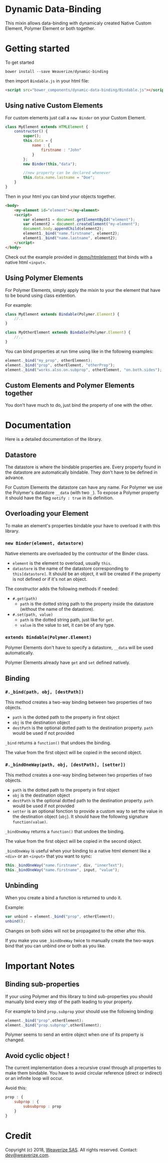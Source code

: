 # Dynamic Data-Binding
This mixin allows data-binding with dynamicaly created Native Custom Element, Polymer Element or both together.

# Getting started
To get started
```
bower install --save Weaverize/dynamic-binding
```
then import `Bindable.js` in your html file:
```html
<script src="bower_components/dynamic-data-binding/Bindable.js"></script>
```

## Using native Custom Elements
For custom elements just call a `new Binder` on your Custom Element.
```js
class MyElement extends HTMLElement {
	constructor() {
		super();
		this.data = {
			name : {
				firstname : "John"
			}
		};
		new Binder(this,"data");

		//new property can be declared whenever
		this.data.name.lastname = "Doe";
	}
}
```
Then in your html you can bind your objects together.
```html
<body>
	<my-element id="element"></my-element>
	<script>
		var element1 = document.getElementById("element");
		var element2 = document.createElement("my-element");
		document.body.appendChild(element2);
		element1._bind("name.firstname", element2);
		element1._bind("name.lastname", element2);
	</script>
</body>
```
Check out the example provided in [demo/htmlelement](demo/htmlelement) that binds with a native html `<input>`.

## Using Polymer Elements
For Polymer Elements, simply apply the mixin to your the element that have to be bound using class extention.

For example:
```js
class MyElement extends Bindable(Polymer.Element) {
	//..
}

class MyOtherElement extends Bindable(Polymer.Element) {
	//..
}
```

You can bind properties at run time using like in the following examples:
```js
element._bind("my_prop", otherElement);
element._bind("prop", otherElement, "otherProp");
element._bind("works.also.on.subprop", otherElement, "on.both.sides");
```

## Custom Elements and Polymer Elements together
You don't have much to do, just bind the property of one with the other.

# Documentation
Here is a detailed documentation of the library.

## Datastore
The datastore is where the bindable properties are.
Every property found in the datastore are automatically bindable.
They don't have to be defined in advance.

For Custom Elements the datastore can have any name. For Polymer we use the Polymer's datastore `__data` (with two `_`). To expose a Polymer property it should have the flag `notify : true` in its definition.

## Overloading your Element
To make an element's properties bindable your have to overload it with this library.

### `new Binder(element, datastore)`
Native elements are overloaded by the contructor of the Binder class.
- `element` is the element to overload, usually `this`.
- `datastore` is the name of the datastore corresponding to `this[datastore]`. It should be an object, it will be created if the property is not defined or if it's not an object.

The constructor adds the following methods if needed:
- `#.get(path)`
	- `path` is the dotted string path to the property inside the datastore (without the name of the datastore). 
- `#.set(path, value)`
	- `path` is the dotted string path, just like for `get`.
	- `value` is the value to set, it can be of any type.

### `extends Bindable(Polymer.Element)`
Polymer Elements don't have to specify a datastore, `__data` will be used automatically.

Polymer Elements already have `get` and `set` defined natively.

## Binding

### `#._bind(path, obj, [destPath])`
This method creates a two-way binding between two properties of two objects.
- `path` is the dotted path to the property in first object
- `obj` is the destination object
- `destPath` is the optional dotted path to the destination property. `path` would be used if not provided

`_bind` returns a `function()` that undoes the binding.

The value from the first object will be copied in the second object.

### `#._bindOneWay(path, obj, [destPath], [setter])`
This method creates a one-way binding between two properties of two objects.
- `path` is the dotted path to the property in first object
- `obj` is the destination object
- `destPath` is the optional dotted path to the destination property. `path` would be used if not provided
- `setter` is an optional fonction to provide a custom way to set the value in the destination object (`obj`). It should have the following signature `function(value)`.

`_bindOneWay` returns a `function()` that undoes the binding.

The value from the first object will be copied in the second object.

`_bindOneWay` is useful when your binding to a native html element like a `<div>` or an `<input>` that you want to sync:
```js
this._bindOneWay("name.firstname", div, "innerText");
this._bindOneWay("name.firstname", input, "value");
```

## Unbinding
When you create a bind a function is returned to undo it.

Example:
```js
var unbind = element._bind("prop", otherElement);
unbind();
```
Changes on both sides will not be propagated to the other after this.

If you make you use `_bindOneWay` twice to manually create the two-ways bind that you can unbind one or both as you like.

# Important Notes

## Binding sub-properties
If your using Polymer and this library to bind sub-properties you should manually bind every step of the path leading to your property.

For example to bind `prop.subprop` your should use the following binding:
```js
element._bind("prop",otherElement);
element._bind("prop.subprop",otherElement);
```

Polymer seems to send an entire object when one of its property is changed.

## Avoid cyclic object !
The current implementation does a recursive crawl through all properties to make them bindable. You have to avoid circular reference (direct or indirect) or an infinite loop will occur.

Avoid this:
```js
prop : {
	subprop : {
		subsubprop : prop
	}
}
```

# Credit
Copyright (c) 2018, [Weaverize SAS](http://www.weaverize.com). All rights reserved. Contact: <dev@weaverize.com>.